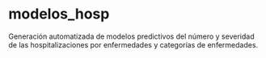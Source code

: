 # modelos_hosp
Generación automatizada de modelos predictivos del número y severidad de las hospitalizaciones por enfermedades y categorías de enfermedades.
